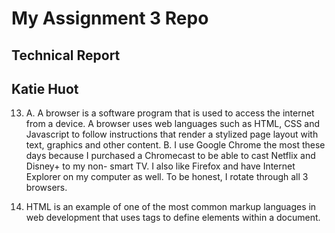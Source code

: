 # My Assignment 3 Repo
## Technical Report
## Katie Huot

13. A. A browser is a software program that is used to access the    internet from a device. A browser uses web languages such as HTML, CSS and Javascript to follow instructions that render a stylized page layout with text, graphics and other content.
    B. I use Google Chrome the most these days because I purchased
    a Chromecast to be able to cast Netflix and Disney+ to my non-
    smart TV. I also like Firefox and have Internet Explorer on my
    computer as well. To be honest, I rotate through all 3 browsers.

14. HTML is an example of one of the most common markup languages in web development that uses tags to define elements within a document. 
